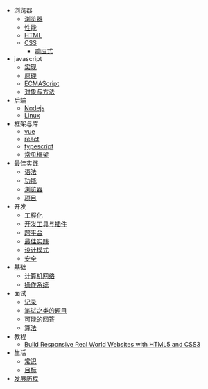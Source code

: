 - 浏览器
  - [浏览器](browser/browser)
  - [性能](browser/performance)
  - [HTML](browser/html)
  - [CSS](browser/css)
    - [响应式](browser/responsive)
- javascript
  - [实现](javascript/implement)
  - [原理](javascript/principle)
  - [ECMAScript](javascript/es6)
  - [对象与方法](javascript/method)
- 后端
  - [Nodejs](backend/nodejs)
  - [Linux](backend/nodejs)
- 框架与库
  - [vue](framework/vue)
  - [react](framework/react)
  - [typescript](framework/typescript)
  - [常见框架](framework/framework)
- 最佳实践
  - [语法](practice/method)
  - [功能](practice/feature)
  - [浏览器](practice/dom)
  - [项目](practice/project)
- 开发
  - [工程化](develop/integrate)
  - [开发工具与插件](develop/tool)
  - [跨平台](develop/crossPlatform)
  - [最佳实践](practice/feature)
  - [设计模式](develop/designpattern)
  - [安全](develop/security)
- 基础
  - [计算机网络](basic/cn)
  - [操作系统](basic/os)
- 面试
  - [记录](interview/index)
  - [笔试之类的题目](interview/write)
  - [可能的回答](interview/nothing)
  - [算法](interview/algorithm)
- 教程
  - [Build Responsive Real World Websites with HTML5 and CSS3 ](lecture/brrwww)
- 生活
  - [常识](life/common)
  - [目标](life/heart)
- [发展历程](test)
